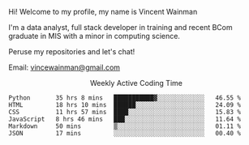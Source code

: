 Hi! Welcome to my profile, my name is Vincent Wainman

I'm a data analyst, full stack developer in training and recent BCom graduate in MIS with a minor in computing science. 

Peruse my repositories and let's chat!

Email: vincewainman@gmail.com

<p align="center"> Weekly Active Coding Time </p>
<!--START_SECTION:waka-->

```text
Python       35 hrs 8 mins   ███████████▓░░░░░░░░░░░░░   46.55 %
HTML         18 hrs 10 mins  ██████░░░░░░░░░░░░░░░░░░░   24.09 %
CSS          11 hrs 57 mins  ████░░░░░░░░░░░░░░░░░░░░░   15.83 %
JavaScript   8 hrs 46 mins   ███░░░░░░░░░░░░░░░░░░░░░░   11.64 %
Markdown     50 mins         ▒░░░░░░░░░░░░░░░░░░░░░░░░   01.11 %
JSON         17 mins         ░░░░░░░░░░░░░░░░░░░░░░░░░   00.40 %
```

<!--END_SECTION:waka-->
